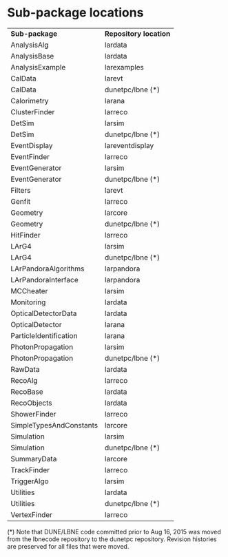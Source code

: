 # Sub-package locations

|                         |                         |
|-------------------------|-------------------------|
| **Sub-package**         | **Repository location** |
| AnalysisAlg             | lardata                 |
| AnalysisBase            | lardata                 |
| AnalysisExample         | larexamples             |
| CalData                 | larevt                  |
| CalData                 | dunetpc/lbne (\*)       |
| Calorimetry             | larana                  |
| ClusterFinder           | larreco                 |
| DetSim                  | larsim                  |
| DetSim                  | dunetpc/lbne (\*)       |
| EventDisplay            | lareventdisplay         |
| EventFinder             | larreco                 |
| EventGenerator          | larsim                  |
| EventGenerator          | dunetpc/lbne (\*)       |
| Filters                 | larevt                  |
| Genfit                  | larreco                 |
| Geometry                | larcore                 |
| Geometry                | dunetpc/lbne (\*)       |
| HitFinder               | larreco                 |
| LArG4                   | larsim                  |
| LArG4                   | dunetpc/lbne (\*)       |
| LArPandoraAlgorithms    | larpandora              |
| LArPandoraInterface     | larpandora              |
| MCCheater               | larsim                  |
| Monitoring              | lardata                 |
| OpticalDetectorData     | lardata                 |
| OpticalDetector         | larana                  |
| ParticleIdentification  | larana                  |
| PhotonPropagation       | larsim                  |
| PhotonPropagation       | dunetpc/lbne (\*)       |
| RawData                 | lardata                 |
| RecoAlg                 | larreco                 |
| RecoBase                | lardata                 |
| RecoObjects             | lardata                 |
| ShowerFinder            | larreco                 |
| SimpleTypesAndConstants | larcore                 |
| Simulation              | larsim                  |
| Simulation              | dunetpc/lbne (\*)       |
| SummaryData             | larcore                 |
| TrackFinder             | larreco                 |
| TriggerAlgo             | larsim                  |
| Utilities               | lardata                 |
| Utilities               | dunetpc/lbne (\*)       |
| VertexFinder            | larreco                 |

(\*) Note that DUNE/LBNE code committed prior to Aug 16, 2015 was moved from the lbnecode repository to the dunetpc repository. Revision histories are preserved for all files that were moved.
